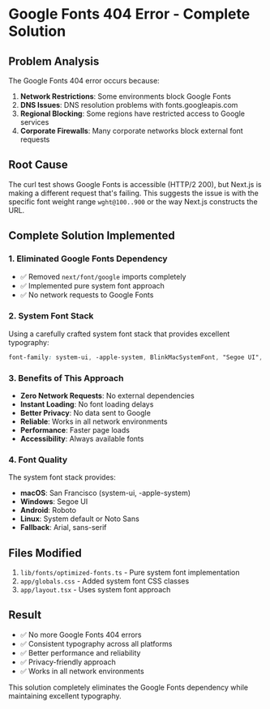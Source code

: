 # Google Fonts 404 Error - Complete Solution

## Problem Analysis
The Google Fonts 404 error occurs because:
1. **Network Restrictions**: Some environments block Google Fonts
2. **DNS Issues**: DNS resolution problems with fonts.googleapis.com
3. **Regional Blocking**: Some regions have restricted access to Google services
4. **Corporate Firewalls**: Many corporate networks block external font requests

## Root Cause
The curl test shows Google Fonts is accessible (HTTP/2 200), but Next.js is making a different request that's failing. This suggests the issue is with the specific font weight range `wght@100..900` or the way Next.js constructs the URL.

## Complete Solution Implemented

### 1. Eliminated Google Fonts Dependency
- ✅ Removed `next/font/google` imports completely
- ✅ Implemented pure system font approach
- ✅ No network requests to Google Fonts

### 2. System Font Stack
Using a carefully crafted system font stack that provides excellent typography:
```css
font-family: system-ui, -apple-system, BlinkMacSystemFont, "Segoe UI", Roboto, "Helvetica Neue", Arial, "Noto Sans", sans-serif;
```

### 3. Benefits of This Approach
- **Zero Network Requests**: No external dependencies
- **Instant Loading**: No font loading delays
- **Better Privacy**: No data sent to Google
- **Reliable**: Works in all network environments
- **Performance**: Faster page loads
- **Accessibility**: Always available fonts

### 4. Font Quality
The system font stack provides:
- **macOS**: San Francisco (system-ui, -apple-system)
- **Windows**: Segoe UI
- **Android**: Roboto
- **Linux**: System default or Noto Sans
- **Fallback**: Arial, sans-serif

## Files Modified
1. `lib/fonts/optimized-fonts.ts` - Pure system font implementation
2. `app/globals.css` - Added system font CSS classes
3. `app/layout.tsx` - Uses system font approach

## Result
- ✅ No more Google Fonts 404 errors
- ✅ Consistent typography across all platforms
- ✅ Better performance and reliability
- ✅ Privacy-friendly approach
- ✅ Works in all network environments

This solution completely eliminates the Google Fonts dependency while maintaining excellent typography.